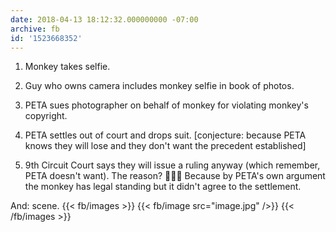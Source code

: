 ```yaml
---
date: 2018-04-13 18:12:32.000000000 -07:00
archive: fb
id: '1523668352'
---
```


1. Monkey takes selfie.
2. Guy who owns camera includes monkey selfie in book of photos.
3. PETA sues photographer on behalf of monkey for violating monkey's copyright. 
4. PETA settles out of court and drops suit. [conjecture: because PETA knows they will lose and they don't want the precedent established]

5. 9th Circuit Court says they will issue a ruling anyway (which remember, PETA doesn't want). The reason?
🥁🥁🥁
Because by PETA's own argument the monkey has legal standing but it didn't agree to the settlement. 

And: scene.
{{< fb/images >}}
{{< fb/image src="image.jpg" />}}
{{< /fb/images >}}
